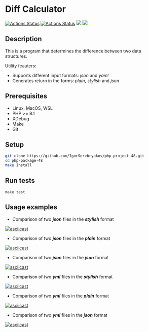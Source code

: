 # Diff Calculator

[![Actions Status](https://github.com/IgorSerebryakov/php-project-48/actions/workflows/hexlet-check.yml/badge.svg)](https://github.com/IgorSerebryakov/php-project-48/actions)
[![Actions Status](https://github.com/IgorSerebryakov/php-project-48/actions/workflows/action-check.yml/badge.svg)](https://github.com/IgorSerebryakov/php-project-48/actions/workflows/action-check.yml)
<a href="https://codeclimate.com/github/IgorSerebryakov/php-project-48/maintainability"><img src="https://api.codeclimate.com/v1/badges/d452488664e32b92df58/maintainability" /></a>
<a href="https://codeclimate.com/github/IgorSerebryakov/php-project-48/test_coverage"><img src="https://api.codeclimate.com/v1/badges/d452488664e32b92df58/test_coverage" /></a>

## Description

<p> This is a program that determines the difference between two data structures. </p>

Utility feauters:

* Supports different input formats: *json* and *yaml*
* Generates return in the forms: *plain*, *stylish* and *json*

## Prerequisites

* Linux, MacOS, WSL
* PHP >= 8.1
* XDebug
* Make
* Git

## Setup

```bash
git clone https://github.com/IgorSerebryakov/php-project-48.git
cd php-package-48
make install
```

## Run tests

```shell
make test
```

## Usage examples

* Comparison of two ***json*** files in the ***stylish*** format

[![asciicast](https://asciinema.org/a/L19lSNjlWm2h1Ydfg4CRczEIV.svg)](https://asciinema.org/a/L19lSNjlWm2h1Ydfg4CRczEIV)

* Comparison of two ***json*** files in the ***plain*** format

[![asciicast](https://asciinema.org/a/zD3xWCrpAVNcSeluOGkOgN9SJ.svg)](https://asciinema.org/a/zD3xWCrpAVNcSeluOGkOgN9SJ)

* Comparison of two ***json*** files in the ***json*** format

[![asciicast](https://asciinema.org/a/vqMoyPVXe8E1zdLEgtTcXWyoj.svg)](https://asciinema.org/a/vqMoyPVXe8E1zdLEgtTcXWyoj)

* Comparison of two ***yml*** files in the ***stylish*** format

[![asciicast](https://asciinema.org/a/1DylM3XaiLGXVaAL1g8iVThyK.svg)](https://asciinema.org/a/1DylM3XaiLGXVaAL1g8iVThyK)

* Comparison of two ***yml*** files in the ***plain*** format

[![asciicast](https://asciinema.org/a/he4teJMAreJekY2lqz1DWlrrV.svg)](https://asciinema.org/a/he4teJMAreJekY2lqz1DWlrrV)

* Comparison of two ***yml*** files in the ***json*** format

[![asciicast](https://asciinema.org/a/8Z6hpQNBeO4NIX326YRQFcRpt.svg)](https://asciinema.org/a/8Z6hpQNBeO4NIX326YRQFcRpt)